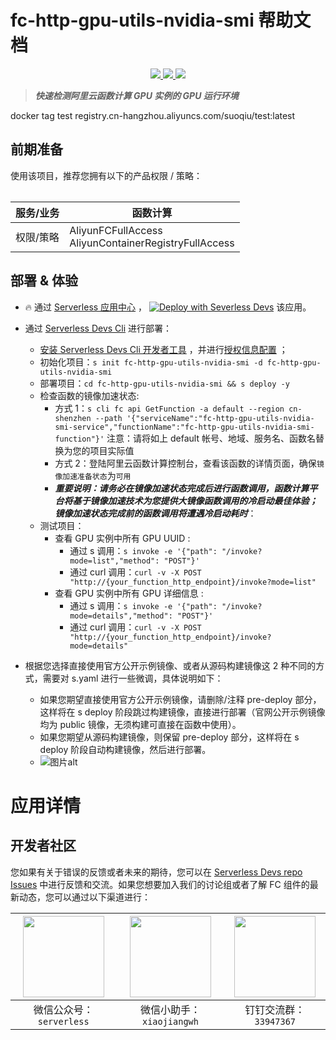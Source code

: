 # fc-http-gpu-utils-nvidia-smi 帮助文档

<p align="center" class="flex justify-center">
    <a href="https://www.serverless-devs.com" class="ml-1">
    <img src="http://editor.devsapp.cn/icon?package=fc-http-gpu-utils-nvidia-smi&type=packageType">
  </a>
  <a href="http://www.devsapp.cn/details.html?name=fc-http-gpu-utils-nvidia-smi" class="ml-1">
    <img src="http://editor.devsapp.cn/icon?package=fc-http-gpu-utils-nvidia-smi&type=packageVersion">
  </a>
  <a href="http://www.devsapp.cn/details.html?name=fc-http-gpu-utils-nvidia-smi" class="ml-1">
    <img src="http://editor.devsapp.cn/icon?package=fc-http-gpu-utils-nvidia-smi&type=packageDownload">
  </a>
</p>

<description>

> **_快速检测阿里云函数计算 GPU 实例的 GPU 运行环境_**

</description>
docker tag test registry.cn-hangzhou.aliyuncs.com/suoqiu/test:latest
<table>

## 前期准备

使用该项目，推荐您拥有以下的产品权限 / 策略：

| 服务/业务 | 函数计算                                                 |
| --------- | -------------------------------------------------------- |
| 权限/策略 | AliyunFCFullAccess</br>AliyunContainerRegistryFullAccess |

</table>

<codepre id="codepre">

</codepre>

<deploy>

## 部署 & 体验

<appcenter>

- :fire: 通过 [Serverless 应用中心](https://fcnext.console.aliyun.com/applications/create?template=fc-http-gpu-utils-nvidia-smi) ，
  [![Deploy with Severless Devs](https://img.alicdn.com/imgextra/i1/O1CN01w5RFbX1v45s8TIXPz_!!6000000006118-55-tps-95-28.svg)](https://fcnext.console.aliyun.com/applications/create?template=fc-http-gpu-utils-nvidia-smi) 该应用。

</appcenter>

- 通过 [Serverless Devs Cli](https://www.serverless-devs.com/serverless-devs/install) 进行部署：

  - [安装 Serverless Devs Cli 开发者工具](https://www.serverless-devs.com/serverless-devs/install) ，并进行[授权信息配置](https://www.serverless-devs.com/fc/config) ；
  - 初始化项目：`s init fc-http-gpu-utils-nvidia-smi -d fc-http-gpu-utils-nvidia-smi`
  - 部署项目：`cd fc-http-gpu-utils-nvidia-smi && s deploy -y`
  - 检查函数的镜像加速状态:
    - 方式 1：`s cli fc api GetFunction -a default --region cn-shenzhen --path '{"serviceName":"fc-http-gpu-utils-nvidia-smi-service","functionName":"fc-http-gpu-utils-nvidia-smi-function"}'` 注意：请将如上 default 帐号、地域、服务名、函数名替换为您的项目实际值
    - 方式 2：登陆阿里云函数计算控制台，查看该函数的详情页面，确保`镜像加速准备状态`为`可用`
    - **_重要说明：请务必在镜像加速状态完成后进行函数调用，函数计算平台将基于镜像加速技术为您提供大镜像函数调用的冷启动最佳体验；镜像加速状态完成前的函数调用将遭遇冷启动耗时_**：
  - 测试项目：
    - 查看 GPU 实例中所有 GPU UUID :
      - 通过 s 调用：`s invoke -e '{"path": "/invoke?mode=list","method": "POST"}'`
      - 通过 curl 调用：`curl -v -X POST "http://{your_function_http_endpoint}/invoke?mode=list"`
    - 查看 GPU 实例中所有 GPU 详细信息 :
      - 通过 s 调用：`s invoke -e '{"path": "/invoke?mode=details","method": "POST"}'`
      - 通过 curl 调用：`curl -v -X POST "http://{your_function_http_endpoint}/invoke?mode=details"`

- 根据您选择直接使用官方公开示例镜像、或者从源码构建镜像这 2 种不同的方式，需要对 s.yaml 进行一些微调，具体说明如下：
  - 如果您期望直接使用官方公开示例镜像，请删除/注释 pre-deploy 部分，这样将在 s deploy 阶段跳过构建镜像，直接进行部署（官网公开示例镜像均为 public 镜像，无须构建可直接在函数中使用）。
  - 如果您期望从源码构建镜像，则保留 pre-deploy 部分，这样将在 s deploy 阶段自动构建镜像，然后进行部署。
  - ![图片alt](https://github.com/devsapp/start-fc-gpu/blob/main/materials/s_yaml_config.png?raw=true)

</deploy>

<appdetail id="flushContent">

# 应用详情

</appdetail>

<devgroup>

## 开发者社区

您如果有关于错误的反馈或者未来的期待，您可以在 [Serverless Devs repo Issues](https://github.com/serverless-devs/serverless-devs/issues) 中进行反馈和交流。如果您想要加入我们的讨论组或者了解 FC 组件的最新动态，您可以通过以下渠道进行：

<p align="center">

| <img src="https://serverless-article-picture.oss-cn-hangzhou.aliyuncs.com/1635407298906_20211028074819117230.png" width="130px" > | <img src="https://serverless-article-picture.oss-cn-hangzhou.aliyuncs.com/1635407044136_20211028074404326599.png" width="130px" > | <img src="https://serverless-article-picture.oss-cn-hangzhou.aliyuncs.com/1635407252200_20211028074732517533.png" width="130px" > |
| --------------------------------------------------------------------------------------------------------------------------------- | --------------------------------------------------------------------------------------------------------------------------------- | --------------------------------------------------------------------------------------------------------------------------------- |
| <center>微信公众号：`serverless`</center>                                                                                         | <center>微信小助手：`xiaojiangwh`</center>                                                                                        | <center>钉钉交流群：`33947367`</center>                                                                                           |

</p>

</devgroup>
